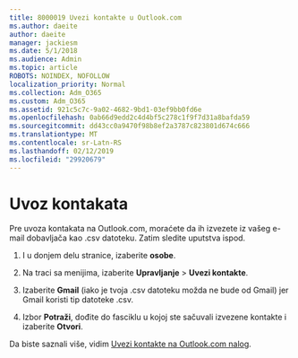 ```yaml
---
title: 8000019 Uvezi kontakte u Outlook.com
ms.author: daeite
author: daeite
manager: jackiesm
ms.date: 5/1/2018
ms.audience: Admin
ms.topic: article
ROBOTS: NOINDEX, NOFOLLOW
localization_priority: Normal
ms.collection: Adm_O365
ms.custom: Adm_O365
ms.assetid: 921c5c7c-9a02-4682-9bd1-03ef9bb0fd6e
ms.openlocfilehash: 0ab66d9edd2c4d4bf5c278c1f9f7d31a8bafda59
ms.sourcegitcommit: dd43cc0a9470f98b8ef2a3787c823801d674c666
ms.translationtype: MT
ms.contentlocale: sr-Latn-RS
ms.lasthandoff: 02/12/2019
ms.locfileid: "29920679"
---
```

# <a name="import-contacts"></a>Uvoz kontakata

Pre uvoza kontakata na Outlook.com, moraćete da ih izvezete iz vašeg e-mail dobavljača kao .csv datoteku. Zatim sledite uputstva ispod.
  
1. I u donjem delu stranice, izaberite **osobe**. 
    
2. Na traci sa menijima, izaberite **Upravljanje** \> **Uvezi kontakte**. 
    
3. Izaberite **Gmail** (iako je tvoja .csv datoteku možda ne bude od Gmail) jer Gmail koristi tip datoteke .csv. 
    
4. Izbor **Potraži**, dođite do fasciklu u kojoj ste sačuvali izvezene kontakte i izaberite **Otvori**. 
    
Da biste saznali više, vidim [Uvezi kontakte na Outlook.com nalog](https://go.microsoft.com/fwlink/p/?linkid=873136).
  

